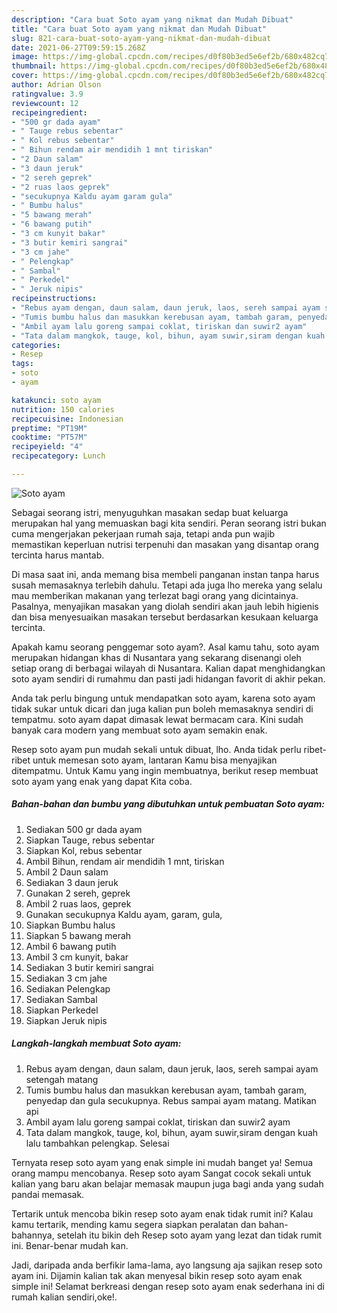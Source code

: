 ```yaml
---
description: "Cara buat Soto ayam yang nikmat dan Mudah Dibuat"
title: "Cara buat Soto ayam yang nikmat dan Mudah Dibuat"
slug: 821-cara-buat-soto-ayam-yang-nikmat-dan-mudah-dibuat
date: 2021-06-27T09:59:15.268Z
image: https://img-global.cpcdn.com/recipes/d0f80b3ed5e6ef2b/680x482cq70/soto-ayam-foto-resep-utama.jpg
thumbnail: https://img-global.cpcdn.com/recipes/d0f80b3ed5e6ef2b/680x482cq70/soto-ayam-foto-resep-utama.jpg
cover: https://img-global.cpcdn.com/recipes/d0f80b3ed5e6ef2b/680x482cq70/soto-ayam-foto-resep-utama.jpg
author: Adrian Olson
ratingvalue: 3.9
reviewcount: 12
recipeingredient:
- "500 gr dada ayam"
- " Tauge rebus sebentar"
- " Kol rebus sebentar"
- " Bihun rendam air mendidih 1 mnt tiriskan"
- "2 Daun salam"
- "3 daun jeruk"
- "2 sereh geprek"
- "2 ruas laos geprek"
- "secukupnya Kaldu ayam garam gula"
- " Bumbu halus"
- "5 bawang merah"
- "6 bawang putih"
- "3 cm kunyit bakar"
- "3 butir kemiri sangrai"
- "3 cm jahe"
- " Pelengkap"
- " Sambal"
- " Perkedel"
- " Jeruk nipis"
recipeinstructions:
- "Rebus ayam dengan, daun salam, daun jeruk, laos, sereh sampai ayam setengah matang"
- "Tumis bumbu halus dan masukkan kerebusan ayam, tambah garam, penyedap dan gula secukupnya. Rebus sampai ayam matang. Matikan api"
- "Ambil ayam lalu goreng sampai coklat, tiriskan dan suwir2 ayam"
- "Tata dalam mangkok, tauge, kol, bihun, ayam suwir,siram dengan kuah lalu tambahkan pelengkap. Selesai"
categories:
- Resep
tags:
- soto
- ayam

katakunci: soto ayam 
nutrition: 150 calories
recipecuisine: Indonesian
preptime: "PT19M"
cooktime: "PT57M"
recipeyield: "4"
recipecategory: Lunch

---
```



![Soto ayam](https://img-global.cpcdn.com/recipes/d0f80b3ed5e6ef2b/680x482cq70/soto-ayam-foto-resep-utama.jpg)

Sebagai seorang istri, menyuguhkan masakan sedap buat keluarga merupakan hal yang memuaskan bagi kita sendiri. Peran seorang istri bukan cuma mengerjakan pekerjaan rumah saja, tetapi anda pun wajib memastikan keperluan nutrisi terpenuhi dan masakan yang disantap orang tercinta harus mantab.

Di masa  saat ini, anda memang bisa membeli panganan instan tanpa harus susah memasaknya terlebih dahulu. Tetapi ada juga lho mereka yang selalu mau memberikan makanan yang terlezat bagi orang yang dicintainya. Pasalnya, menyajikan masakan yang diolah sendiri akan jauh lebih higienis dan bisa menyesuaikan masakan tersebut berdasarkan kesukaan keluarga tercinta. 



Apakah kamu seorang penggemar soto ayam?. Asal kamu tahu, soto ayam merupakan hidangan khas di Nusantara yang sekarang disenangi oleh setiap orang di berbagai wilayah di Nusantara. Kalian dapat menghidangkan soto ayam sendiri di rumahmu dan pasti jadi hidangan favorit di akhir pekan.

Anda tak perlu bingung untuk mendapatkan soto ayam, karena soto ayam tidak sukar untuk dicari dan juga kalian pun boleh memasaknya sendiri di tempatmu. soto ayam dapat dimasak lewat bermacam cara. Kini sudah banyak cara modern yang membuat soto ayam semakin enak.

Resep soto ayam pun mudah sekali untuk dibuat, lho. Anda tidak perlu ribet-ribet untuk memesan soto ayam, lantaran Kamu bisa menyajikan ditempatmu. Untuk Kamu yang ingin membuatnya, berikut resep membuat soto ayam yang enak yang dapat Kita coba.

<!--inarticleads1-->

##### Bahan-bahan dan bumbu yang dibutuhkan untuk pembuatan Soto ayam:

1. Sediakan 500 gr dada ayam
1. Siapkan  Tauge, rebus sebentar
1. Siapkan  Kol, rebus sebentar
1. Ambil  Bihun, rendam air mendidih 1 mnt, tiriskan
1. Ambil 2 Daun salam
1. Sediakan 3 daun jeruk
1. Gunakan 2 sereh, geprek
1. Ambil 2 ruas laos, geprek
1. Gunakan secukupnya Kaldu ayam, garam, gula,
1. Siapkan  Bumbu halus
1. Siapkan 5 bawang merah
1. Ambil 6 bawang putih
1. Ambil 3 cm kunyit, bakar
1. Sediakan 3 butir kemiri sangrai
1. Sediakan 3 cm jahe
1. Sediakan  Pelengkap
1. Sediakan  Sambal
1. Siapkan  Perkedel
1. Siapkan  Jeruk nipis




<!--inarticleads2-->

##### Langkah-langkah membuat Soto ayam:

1. Rebus ayam dengan, daun salam, daun jeruk, laos, sereh sampai ayam setengah matang
1. Tumis bumbu halus dan masukkan kerebusan ayam, tambah garam, penyedap dan gula secukupnya. Rebus sampai ayam matang. Matikan api
1. Ambil ayam lalu goreng sampai coklat, tiriskan dan suwir2 ayam
1. Tata dalam mangkok, tauge, kol, bihun, ayam suwir,siram dengan kuah lalu tambahkan pelengkap. Selesai




Ternyata resep soto ayam yang enak simple ini mudah banget ya! Semua orang mampu mencobanya. Resep soto ayam Sangat cocok sekali untuk kalian yang baru akan belajar memasak maupun juga bagi anda yang sudah pandai memasak.

Tertarik untuk mencoba bikin resep soto ayam enak tidak rumit ini? Kalau kamu tertarik, mending kamu segera siapkan peralatan dan bahan-bahannya, setelah itu bikin deh Resep soto ayam yang lezat dan tidak rumit ini. Benar-benar mudah kan. 

Jadi, daripada anda berfikir lama-lama, ayo langsung aja sajikan resep soto ayam ini. Dijamin kalian tak akan menyesal bikin resep soto ayam enak simple ini! Selamat berkreasi dengan resep soto ayam enak sederhana ini di rumah kalian sendiri,oke!.

